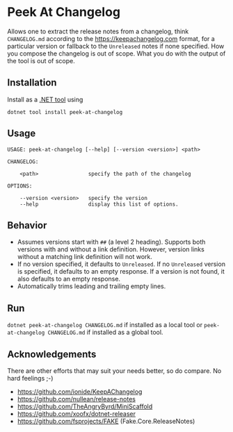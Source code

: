 # Peek At Changelog

Allows one to extract the release notes from a changelog, think `CHANGELOG.md` according to the https://keepachangelog.com format, for a particular version or fallback to the `Unreleased` notes if none specified. How you compose the changelog is out of scope. What you do with the output of the tool is out of scope.

## Installation

Install as a [.NET tool](https://learn.microsoft.com/en-us/dotnet/core/tools/global-tools) using

`dotnet tool install peek-at-changelog`

## Usage

```
USAGE: peek-at-changelog [--help] [--version <version>] <path>

CHANGELOG:

    <path>                specify the path of the changelog

OPTIONS:

    --version <version>   specify the version
    --help                display this list of options.
```

## Behavior

- Assumes versions start with `##` (a level 2 heading). Supports both versions with and without a link definition. However, version links without a matching link definition will not work.
- If no version specified, it defaults to `Unreleased`. If no `Unreleased` version is specified, it defaults to an empty response. If a version is not found, it also defaults to an empty response.
- Automatically trims leading and trailing empty lines.

## Run

`dotnet peek-at-changelog CHANGELOG.md` if installed as a local tool or `peek-at-changelog CHANGELOG.md` if installed as a global tool.

## Acknowledgements

There are other efforts that may suit your needs better, so do compare. No hard feelings ;-)

- https://github.com/ionide/KeepAChangelog
- https://github.com/nullean/release-notes
- https://github.com/TheAngryByrd/MiniScaffold
- https://github.com/xoofx/dotnet-releaser
- https://github.com/fsprojects/FAKE (Fake.Core.ReleaseNotes)
